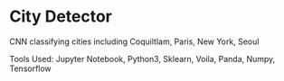 # City Detector
 CNN classifying cities including Coquiltlam, Paris, New York, Seoul

Tools Used:
Jupyter Notebook, Python3, Sklearn, Voila, Panda, Numpy, Tensorflow
